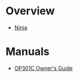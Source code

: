 # Overview

- [Ninja](https://www.ninjakitchen.com/)

# Manuals

- [OP301C Owner's Guide](OP301C-owner's-guide.pdf)
